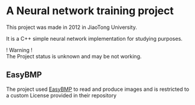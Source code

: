 # A Neural network training project
This project was made in 2012 in JiaoTong University.

It is a C++ simple neural network implementation for studying purposes.

! Warning !  
The Project status is unknown and may be not working.

## EasyBMP
The project used [EasyBMP](http://easybmp.sourceforge.net) to read and produce images and is restricted to a custom License provided in their repository
